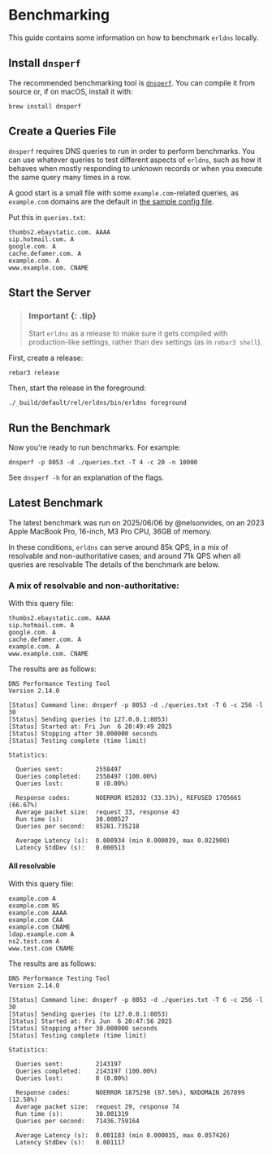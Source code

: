 # Benchmarking

This guide contains some information on how to benchmark `erldns` locally.

## Install `dnsperf`

The recommended benchmarking tool is [`dnsperf`](https://github.com/DNS-OARC/dnsperf). You can compile it from source or, if on macOS, install it with:

```shell
brew install dnsperf
```

## Create a Queries File

`dnsperf` requires DNS queries to run in order to perform benchmarks. You can use whatever queries to test different aspects of `erldns`, such as how it behaves when mostly responding to unknown records or when you execute the same query many times in a row.

A good start is a small file with some `example.com`-related queries, as `example.com` domains are the default in [the sample config file](./erldns.example.config).

Put this in `queries.txt`:

```text
thumbs2.ebaystatic.com. AAAA
sip.hotmail.com. A
google.com. A
cache.defamer.com. A
example.com. A
www.example.com. CNAME
```

## Start the Server

> ### Important {: .tip}
>
> Start `erldns` as a release to make sure it gets compiled with production-like settings, rather than dev settings (as in `rebar3 shell`).

First, create a release:

```shell
rebar3 release
```

Then, start the release in the foreground:

```shell
./_build/default/rel/erldns/bin/erldns foreground
```

## Run the Benchmark

Now you're ready to run benchmarks. For example:

```shell
dnsperf -p 8053 -d ./queries.txt -T 4 -c 20 -n 10000
```

See `dnsperf -h` for an explanation of the flags.

## Latest Benchmark

The latest benchmark was run on 2025/06/06 by @nelsonvides, on an 2023 Apple MacBook Pro, 16-inch, M3 Pro CPU, 36GB of memory.

In these conditions, `erldns` can serve around 85k QPS, in a mix of resolvable and
non-authoritative cases; and around 71k QPS when all queries are resolvable
The details of the benchmark are below.

### A mix of resolvable and non-authoritative:

With this query file:

```text
thumbs2.ebaystatic.com. AAAA
sip.hotmail.com. A
google.com. A
cache.defamer.com. A
example.com. A
www.example.com. CNAME
```

The results are as follows:

```text
DNS Performance Testing Tool
Version 2.14.0

[Status] Command line: dnsperf -p 8053 -d ./queries.txt -T 6 -c 256 -l 30
[Status] Sending queries (to 127.0.0.1:8053)
[Status] Started at: Fri Jun  6 20:49:49 2025
[Status] Stopping after 30.000000 seconds
[Status] Testing complete (time limit)

Statistics:

  Queries sent:         2558497
  Queries completed:    2558497 (100.00%)
  Queries lost:         0 (0.00%)

  Response codes:       NOERROR 852832 (33.33%), REFUSED 1705665 (66.67%)
  Average packet size:  request 33, response 43
  Run time (s):         30.000527
  Queries per second:   85281.735218

  Average Latency (s):  0.000934 (min 0.000039, max 0.022900)
  Latency StdDev (s):   0.000513
```


#### All resolvable

With this query file:

```text
example.com A
example.com NS
example.com AAAA
example.com CAA
example.com CNAME
ldap.example.com A
ns2.test.com A
www.test.com CNAME
```

The results are as follows:

```text
DNS Performance Testing Tool
Version 2.14.0

[Status] Command line: dnsperf -p 8053 -d ./queries.txt -T 6 -c 256 -l 30
[Status] Sending queries (to 127.0.0.1:8053)
[Status] Started at: Fri Jun  6 20:47:56 2025
[Status] Stopping after 30.000000 seconds
[Status] Testing complete (time limit)

Statistics:

  Queries sent:         2143197
  Queries completed:    2143197 (100.00%)
  Queries lost:         0 (0.00%)

  Response codes:       NOERROR 1875298 (87.50%), NXDOMAIN 267899 (12.50%)
  Average packet size:  request 29, response 74
  Run time (s):         30.001319
  Queries per second:   71436.759164

  Average Latency (s):  0.001183 (min 0.000035, max 0.057426)
  Latency StdDev (s):   0.001117
```

